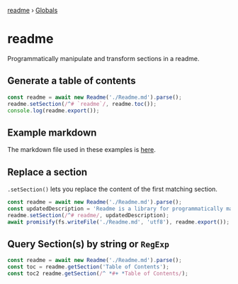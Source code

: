 [readme](README.md) › [Globals](globals.md)

# readme

Programmatically manipulate and transform sections in a readme.

## Generate a table of contents

```javascript
const readme = await new Readme('./Readme.md').parse();
readme.setSection(/^# `readme`/, readme.toc());
console.log(readme.export());
```

##  Example markdown
The markdown file used in these examples is [here](example.md).

## Replace a section

`.setSection()` lets you replace the content of the first matching section.

```javascript
const readme = await new Readme('./Readme.md').parse();
const updatedDescription = 'Readme is a library for programmatically manipulating and transforming sections in a readme.'
readme.setSection(/^# readme/, updatedDescription);
await promisify(fs.writeFile('./Readme.md', 'utf8'), readme.export());
```

## Query Section(s) by string or `RegExp`

```javascript
const readme = await new Readme('./Readme.md').parse();
const toc = readme.getSection('Table of Contents');
const toc2 readme.getSection(/^ *#+ *Table of Contents/);
```

